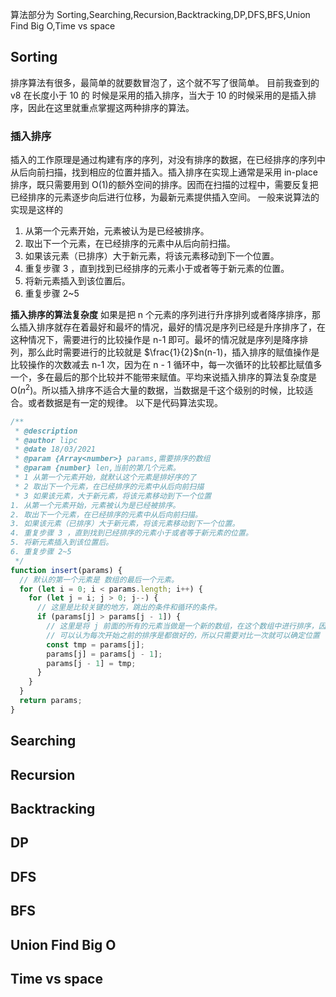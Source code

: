 算法部分为 Sorting,Searching,Recursion,Backtracking,DP,DFS,BFS,Union Find Big O,Time vs space

## Sorting

排序算法有很多，最简单的就要数冒泡了，这个就不写了很简单。
目前我查到的 v8 在长度小于 10 的 时候是采用的插入排序，当大于 10 的时候采用的是插入排序，因此在这里就重点掌握这两种排序的算法。

### 插入排序

插入的工作原理是通过构建有序的序列，对没有排序的数据，在已经排序的序列中从后向前扫描，找到相应的位置并插入。插入排序在实现上通常是采用 in-place 排序，既只需要用到 O(1)的额外空间的排序。因而在扫描的过程中，需要反复把已经排序的元素逐步向后进行位移，为最新元素提供插入空间。
一般来说算法的实现是这样的

1. 从第一个元素开始，元素被认为是已经被排序。
2. 取出下一个元素，在已经排序的元素中从后向前扫描。
3. 如果该元素（已排序）大于新元素，将该元素移动到下一个位置。
4. 重复步骤 3 ，直到找到已经排序的元素小于或者等于新元素的位置。
5. 将新元素插入到该位置后。
6. 重复步骤 2~5

**插入排序的算法复杂度**
如果是把 n 个元素的序列进行升序排列或者降序排序，那么插入排序就存在着最好和最坏的情况，最好的情况是序列已经是升序排序了，在这种情况下，需要进行的比较操作是 n-1 即可。最坏的情况就是序列是降序排列，那么此时需要进行的比较就是 $\frac{1}{2}$n(n-1)，插入排序的赋值操作是比较操作的次数减去 n-1 次，因为在 n - 1 循环中，每一次循环的比较都比赋值多一个，多在最后的那个比较并不能带来赋值。平均来说插入排序的算法复杂度是 O($n^2$)。所以插入排序不适合大量的数据，当数据是千这个级别的时候，比较适合。或者数据是有一定的规律。
以下是代码算法实现。

```js
/**
 * @description
 * @author lipc
 * @date 18/03/2021
 * @param {Array<number>} params,需要排序的数组
 * @param {number} len,当前的第几个元素。
 * 1 从第一个元素开始，就默认这个元素是排好序的了
 * 2 取出下一个元素，在已经排序的元素中从后向前扫描
 * 3 如果该元素，大于新元素，将该元素移动到下一个位置
1. 从第一个元素开始，元素被认为是已经被排序。
2. 取出下一个元素，在已经排序的元素中从后向前扫描。
3. 如果该元素（已排序）大于新元素，将该元素移动到下一个位置。
4. 重复步骤 3 ，直到找到已经排序的元素小于或者等于新元素的位置。
5. 将新元素插入到该位置后。
6. 重复步骤 2~5
 */
function insert(params) {
  // 默认的第一个元素是 数组的最后一个元素。
  for (let i = 0; i < params.length; i++) {
    for (let j = i; j > 0; j--) {
      // 这里是比较关键的地方，跳出的条件和循环的条件。
      if (params[j] > params[j - 1]) {
        // 这里是将 j 前面的所有的元素当做是一个新的数组，在这个数组中进行排序，因为排序是从 0 开始的
        // 可以认为每次开始之前的排序是都做好的，所以只需要对比一次就可以确定位置
        const tmp = params[j];
        params[j] = params[j - 1];
        params[j - 1] = tmp;
      }
    }
  }
  return params;
}
```

## Searching

## Recursion

## Backtracking

## DP

## DFS

## BFS

## Union Find Big O

## Time vs space

